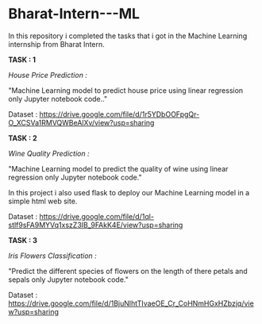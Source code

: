 # Bharat-Intern---ML

In this repository i completed the tasks that i got in the Machine Learning internship from Bharat Intern.

**TASK : 1**

*House Price Prediction :*

"Machine Learning model to predict house price using linear regression only Jupyter notebook code.."

Dataset : https://drive.google.com/file/d/1r5YDbOOFpgQr-O_XCSVa1RMVQWBeAlXv/view?usp=sharing

**TASK : 2** 

*Wine Quality Prediction :*

"Machine Learning model to predict the quality of wine using linear regression only Jupyter notebook code."

In this project i also used flask to deploy our Machine Learning model in a simple html web site.

Dataset : https://drive.google.com/file/d/1ql-stlf9sFA9MYVq1xszZ3IB_9FAkK4E/view?usp=sharing

**TASK : 3**

*Iris Flowers Classification :*

"Predict the different species of flowers on the length of there petals and sepals only Jupyter notebook code."

Dataset : https://drive.google.com/file/d/1BjuNlhtTIvaeOE_Cr_CoHNmHGxHZbzjq/view?usp=sharing







